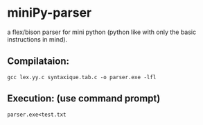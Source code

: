 # miniPy-parser

a flex/bison parser for mini python (python like with only the basic instructions in mind).

## Compilataion:

`gcc lex.yy.c syntaxique.tab.c -o parser.exe -lfl`

## Execution: (use command prompt)

`parser.exe<test.txt`